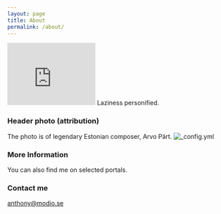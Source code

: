 ```yaml
---
layout: page
title: About
permalink: /about/
---
```

<iframe src="http://githubbadge.appspot.com/highPriestLOL" style="border: 0;height: 142px;width: 200px;overflow: hidden;" frameBorder="0"></iframe>
Laziness personified.

### Header photo (attribution)
The photo is of legendary Estonian composer, Arvo Pärt. 
![_config.yml](http://www.bach-cantatas.com/Pic-Lib-BIG/Part-Arvo-11.jpg)

### More Information

You can also find me on selected portals.

### Contact me

[anthony@modio.se](mailto:anthony@modio.se)
